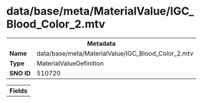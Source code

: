 <h1>data/base/meta/MaterialValue/IGC_Blood_Color_2.mtv</h1><table><tr><th colspan="100%">Metadata</th></tr><tr><td><b>Name</b></td><td>data/base/meta/MaterialValue/IGC_Blood_Color_2.mtv</td></tr><tr><td><b>Type</b></td><td>MaterialValueDefinition</td></tr><tr><td><b>SNO ID</b></td><td>510720</td></tr></table>

<table><tr><th colspan="100%">Fields</th></tr></table>

